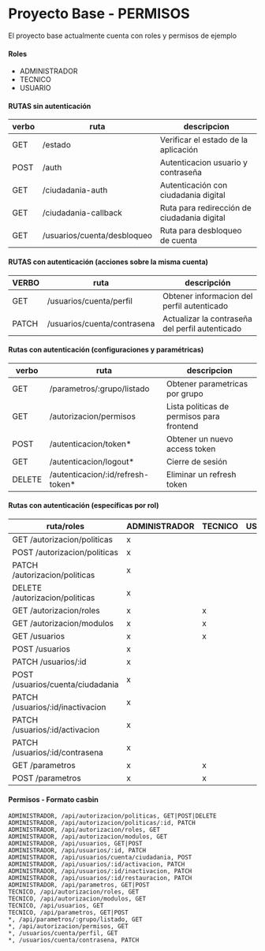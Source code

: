 # Proyecto Base - PERMISOS
El proyecto base actualmente cuenta con roles y permisos de ejemplo

#### Roles
- ADMINISTRADOR
- TECNICO
- USUARIO

#### RUTAS sin autenticación
|verbo|ruta|descripcion
|-|-|-|
|GET|/estado|Verificar el estado de la aplicación|
|POST|/auth|Autenticacion usuario y contraseña|
|GET|/ciudadania-auth|Autenticación con ciudadania digital|
|GET|/ciudadania-callback|Ruta para redirección de ciudadania digital|
|GET|/usuarios/cuenta/desbloqueo|Ruta para desbloqueo de cuenta|
#### RUTAS con autenticación (acciones sobre la misma cuenta)
|VERBO|ruta|descripción|
|-|-|-|
|GET|/usuarios/cuenta/perfil| Obtener informacion del perfil autenticado|
|PATCH|/usuarios/cuenta/contrasena|Actualizar la contraseña del perfil autenticado|

#### Rutas con autenticación (configuraciones y paramétricas)
|verbo|ruta| descripcion|
|-|-|-|
|GET|/parametros/:grupo/listado|Obtener parametricas por grupo|
|GET|/autorizacion/permisos|Lista politicas de permisos para frontend|
|POST|/autenticacion/token*|Obtener un nuevo access token|
|GET|/autenticacion/logout*|Cierre de sesión|
|DELETE|/autenticacion/:id/refresh-token*|Eliminar un refresh token|

#### Rutas con autenticación (específicas por rol)
|ruta/roles|ADMINISTRADOR|TECNICO|USUARIO
|-|-|-|-|
|GET /autorizacion/politicas|x|||
|POST /autorizacion/politicas|x|||
|PATCH /autorizacion/politicas|x|||
|DELETE /autorizacion/politicas|x|||
|GET /autorizacion/roles|x|x||
|GET /autorizacion/modulos|x|x||
|GET /usuarios|x|x||
|POST /usuarios|x|||
|PATCH /usuarios/:id|x|||
|POST /usuarios/cuenta/ciudadania|x|||
|PATCH /usuarios/:id/inactivacion|x|||
|PATCH /usuarios/:id/activacion|x|||
|PATCH /usuarios/:id/contrasena|x|||
|GET /parametros|x|x||
|POST /parametros|x|x||

#### Permisos - Formato casbin
```
ADMINISTRADOR, /api/autorizacion/politicas, GET|POST|DELETE
ADMINISTRADOR, /api/autorizacion/politicas/:id, PATCH
ADMINISTRADOR, /api/autorizacion/roles, GET
ADMINISTRADOR, /api/autorizacion/modulos, GET
ADMINISTRADOR, /api/usuarios, GET|POST
ADMINISTRADOR, /api/usuarios/:id, PATCH
ADMINISTRADOR, /api/usuarios/cuenta/ciudadania, POST
ADMINISTRADOR, /api/usuarios/:id/activacion, PATCH
ADMINISTRADOR, /api/usuarios/:id/inactivacion, PATCH
ADMINISTRADOR, /api/usuarios/:id/restauracion, PATCH
ADMINISTRADOR, /api/parametros, GET|POST
TECNICO, /api/autorizacion/roles, GET
TECNICO, /api/autorizacion/modulos, GET
TECNICO, /api/usuarios, GET
TECNICO, /api/parametros, GET|POST
*, /api/parametros/:grupo/listado, GET
*, /api/autorizacion/permisos, GET
*, /usuarios/cuenta/perfil, GET
*, /usuarios/cuenta/contrasena, PATCH
```
